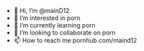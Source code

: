 - 👋 Hi, I’m @mainD12
- 👀 I’m interested in porn
- 🌱 I’m currently learning porn
- 💞️ I’m looking to collaborate on porn
- 📫 How to reach me pornhub.com/maind12

<!---
mainD12/mainD12 is a ✨ special ✨ repository because its `README.md` (this file) appears on your GitHub profile.
You can click the Preview link to take a look at your changes.
--->
